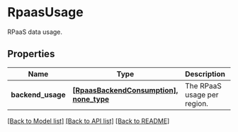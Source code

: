 # RpaasUsage

RPaaS data usage.

## Properties
Name | Type | Description | Notes
------------ | ------------- | ------------- | -------------
**backend_usage** | [**[RpaasBackendConsumption], none_type**](RpaasBackendConsumption.md) | The RPaaS usage per region. | [optional] 

[[Back to Model list]](../README.md#documentation-for-models) [[Back to API list]](../README.md#documentation-for-api-endpoints) [[Back to README]](../README.md)


